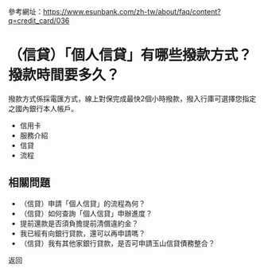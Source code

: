 參考網址：https://www.esunbank.com/zh-tw/about/faq/content?q=credit_card/036

# （信貸）「個人信貸」有哪些撥款方式？撥款時間要多久？

撥款方式係採電匯方式，線上對保完成最快2個小時撥款，撥入行庫可選擇您指定之國內銀行本人帳戶。

  * 信用卡
  * 服務介紹
  * 信貸
  * 流程

## 相關問題

  * （信貸）申請「個人信貸」的流程為何？ 
  * （信貸）如何查詢「個人信貸」申辦進度？ 
  * 提前還款是否須負擔提前清償違約金？ 
  * 我已經有向銀行貸款，還可以再申請嗎？ 
  * （信貸）我有其他家銀行貸款，是否可申請玉山信貸債務整合？ 

返回

